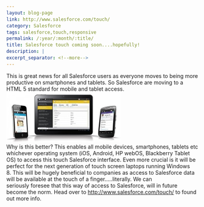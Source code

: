 ```yaml
---
layout: blog-page
link: http://www.salesforce.com/touch/
category: Salesforce
tags: salesforce,touch,responsive
permalink: /:year/:month/:title/
title: Salesforce touch coming soon....hopefully!
description: |
excerpt_separator: <!--more-->
---
```


This is great news for all Salesforce users as everyone moves to being more productive on smartphones and tablets. So Salesforce are moving to a HTML 5 standard for mobile and tablet access.<!--more--><br><a href="{{ page.link }}" target="_blank"><img class="img-responsive center-block" src="/wp-content/uploads/2012/06/touch-300x132.jpg" alt="Salesforce touch"></a><br>Why is this better? This enables all mobile devices, smartphones, tablets etc whichever operating system (iOS, Android, HP webOS, Blackberry Tablet OS) to access this touch Salesforce interface. Even more crucial is it will be perfect for the next generation of touch screen laptops running Windows 8. This will be hugely beneficial to companies as access to Salesforce data will be available at the touch of a finger…..literally. We can seriously foresee that this way of access to Salesforce, will in future become the norm. Head over to <http://www.salesforce.com/touch/> to found out more info.